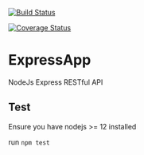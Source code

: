 [![Build Status](https://travis-ci.org/evamaina/ExpressApp.svg?branch=master)](https://travis-ci.org/evamaina/ExpressApp)

[![Coverage Status](https://coveralls.io/repos/github/evamaina/ExpressApp/badge.svg)](https://coveralls.io/github/evamaina/ExpressApp)

# ExpressApp

NodeJs Express RESTful API

## Test

Ensure you have nodejs >= 12 installed

run `npm test`
